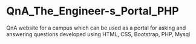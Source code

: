 # QnA_The_Engineer-s_Portal_PHP
QnA website for a campus which can be used as a portal for asking and answering questions developed using HTML, CSS, Bootstrap, PHP, Mysql

